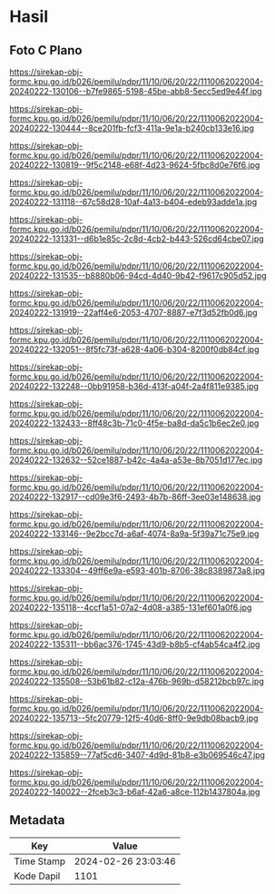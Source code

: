 # Hasil

## Foto C Plano

https://sirekap-obj-formc.kpu.go.id/b026/pemilu/pdpr/11/10/06/20/22/1110062022004-20240222-130106--b7fe9865-5198-45be-abb8-5ecc5ed9e44f.jpg

https://sirekap-obj-formc.kpu.go.id/b026/pemilu/pdpr/11/10/06/20/22/1110062022004-20240222-130444--8ce201fb-fcf3-411a-9e1a-b240cb133e16.jpg

https://sirekap-obj-formc.kpu.go.id/b026/pemilu/pdpr/11/10/06/20/22/1110062022004-20240222-130819--9f5c2148-e68f-4d23-9624-5fbc8d0e76f6.jpg

https://sirekap-obj-formc.kpu.go.id/b026/pemilu/pdpr/11/10/06/20/22/1110062022004-20240222-131118--67c58d28-10af-4a13-b404-edeb93adde1a.jpg

https://sirekap-obj-formc.kpu.go.id/b026/pemilu/pdpr/11/10/06/20/22/1110062022004-20240222-131331--d6b1e85c-2c8d-4cb2-b443-526cd64cbe07.jpg

https://sirekap-obj-formc.kpu.go.id/b026/pemilu/pdpr/11/10/06/20/22/1110062022004-20240222-131535--b8880b06-94cd-4d40-9b42-f9617c905d52.jpg

https://sirekap-obj-formc.kpu.go.id/b026/pemilu/pdpr/11/10/06/20/22/1110062022004-20240222-131919--22aff4e6-2053-4707-8887-e7f3d52fb0d6.jpg

https://sirekap-obj-formc.kpu.go.id/b026/pemilu/pdpr/11/10/06/20/22/1110062022004-20240222-132051--8f5fc73f-a628-4a06-b304-8200f0db84cf.jpg

https://sirekap-obj-formc.kpu.go.id/b026/pemilu/pdpr/11/10/06/20/22/1110062022004-20240222-132248--0bb91958-b36d-413f-a04f-2a4f811e9385.jpg

https://sirekap-obj-formc.kpu.go.id/b026/pemilu/pdpr/11/10/06/20/22/1110062022004-20240222-132433--8ff48c3b-71c0-4f5e-ba8d-da5c1b6ec2e0.jpg

https://sirekap-obj-formc.kpu.go.id/b026/pemilu/pdpr/11/10/06/20/22/1110062022004-20240222-132632--52ce1887-b42c-4a4a-a53e-8b7051d177ec.jpg

https://sirekap-obj-formc.kpu.go.id/b026/pemilu/pdpr/11/10/06/20/22/1110062022004-20240222-132917--cd09e3f6-2493-4b7b-86ff-3ee03e148638.jpg

https://sirekap-obj-formc.kpu.go.id/b026/pemilu/pdpr/11/10/06/20/22/1110062022004-20240222-133146--9e2bcc7d-a6af-4074-8a9a-5f39a71c75e9.jpg

https://sirekap-obj-formc.kpu.go.id/b026/pemilu/pdpr/11/10/06/20/22/1110062022004-20240222-133304--49ff6e9a-e593-401b-8706-38c8389873a8.jpg

https://sirekap-obj-formc.kpu.go.id/b026/pemilu/pdpr/11/10/06/20/22/1110062022004-20240222-135118--4ccf1a51-07a2-4d08-a385-131ef601a0f6.jpg

https://sirekap-obj-formc.kpu.go.id/b026/pemilu/pdpr/11/10/06/20/22/1110062022004-20240222-135311--bb6ac376-1745-43d9-b8b5-cf4ab54ca4f2.jpg

https://sirekap-obj-formc.kpu.go.id/b026/pemilu/pdpr/11/10/06/20/22/1110062022004-20240222-135508--53b61b82-c12a-476b-969b-d58212bcb97c.jpg

https://sirekap-obj-formc.kpu.go.id/b026/pemilu/pdpr/11/10/06/20/22/1110062022004-20240222-135713--5fc20779-12f5-40d6-8ff0-9e9db08bacb9.jpg

https://sirekap-obj-formc.kpu.go.id/b026/pemilu/pdpr/11/10/06/20/22/1110062022004-20240222-135859--77af5cd6-3407-4d9d-81b8-e3b069546c47.jpg

https://sirekap-obj-formc.kpu.go.id/b026/pemilu/pdpr/11/10/06/20/22/1110062022004-20240222-140022--2fceb3c3-b6af-42a6-a8ce-112b1437804a.jpg


## Metadata

| Key        | Value               |
| ---------- | ------------------- |
| Time Stamp | 2024-02-26 23:03:46 |
| Kode Dapil | 1101                |



